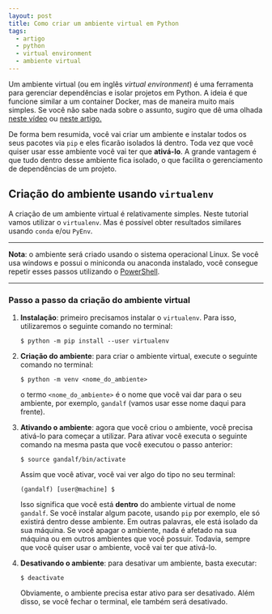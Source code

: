 ```yaml
---
layout: post
title: Como criar um ambiente virtual em Python
tags:
  - artigo  
  - python
  - virtual environment
  - ambiente virtual
---
```


Um ambiente virtual (ou em inglês *virtual environment*) é uma ferramenta para gerenciar dependências e isolar projetos em Python. A ideia é que funcione similar a um container Docker, mas de maneira muito mais simples. Se você não sabe nada sobre o assunto, sugiro que dê uma olhada [neste vídeo](https://www.youtube.com/watch?v=f_Rf2ZnV1Mk) ou [neste artigo.](https://docs.python.org/pt-br/3/library/venv.html)

De forma bem resumida, você vai criar um ambiente e instalar todos os seus pacotes via `pip` e eles ficarão isolados lá dentro. Toda vez que você quiser usar esse ambiente você vai ter que **ativá-lo**. A grande vantagem é que tudo dentro desse ambiente fica isolado, o que facilita o gerenciamento de dependências de um projeto.


## Criação do ambiente usando `virtualenv`

A criação de um ambiente virtual é relativamente simples. Neste tutorial vamos utilizar o `virtualenv`. Mas é possível obter resultados similares usando `conda` e/ou `PyEnv`.

___

**Nota**: o ambiente será criado usando o sistema operacional Linux. Se você usa windows e possui o miniconda ou anaconda instalado, você consegue repetir esses passos utilizando o [PowerShell](https://docs.microsoft.com/en-us/powershell/).

___


### Passo a passo da criação do ambiente virtual
1. **Instalação**: primeiro precisamos instalar o `virtualenv`. Para isso, utilizaremos o seguinte comando no terminal:
    ```
    $ python -m pip install --user virtualenv
    ```

2. **Criação do ambiente**: para criar o ambiente virtual, execute o seguinte comando no terminal:

    ```
    $ python -m venv <nome_do_ambiente>
    ```
    o termo `<nome_do_ambiente>` é o nome que você vai dar para o seu ambiente, por exemplo, `gandalf` (vamos usar esse nome daqui para frente).

3. **Ativando o ambiente**: agora que você criou o ambiente, você precisa ativá-lo para começar a utilizar. Para ativar você executa o seguinte comando na mesma pasta que você executou o passo anterior:
      ```
      $ source gandalf/bin/activate
      ```
      Assim que você ativar, você vai ver algo do tipo no seu terminal:
      ```
      (gandalf) [user@machine] $
      ```
      Isso significa que você está **dentro** do ambiente virtual de nome `gandalf`. Se você instalar algum pacote, usando `pip` por exemplo, ele só existirá dentro desse ambiente. Em outras palavras, ele está isolado da sua máquina. Se você apagar o ambiente, nada é afetado na sua máquina ou em outros ambientes que você possuir. Todavia, sempre que você quiser usar o ambiente, você vai ter que ativá-lo.

4. **Desativando o ambiente**: para desativar um ambiente, basta executar:
      ```
      $ deactivate
      ```
      Obviamente, o ambiente precisa estar ativo para ser desativado. Além disso, se você fechar o terminal, ele também será desativado.









